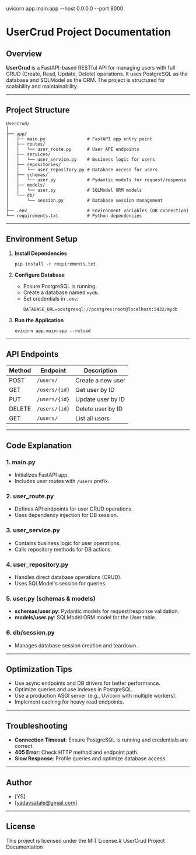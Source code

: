 uvicorn app.main:app --host 0.0.0.0 --port 8000

# UserCrud Project Documentation

## Overview

**UserCrud** is a FastAPI-based RESTful API for managing users with full CRUD (Create, Read, Update, Delete) operations. It uses PostgreSQL as the database and SQLModel as the ORM. The project is structured for scalability and maintainability.

---

## Project Structure

```
UserCrud/
│
├── app/
│   ├── main.py                # FastAPI app entry point
│   ├── routes/
│   │   └── user_route.py      # User API endpoints
│   ├── services/
│   │   └── user_service.py    # Business logic for users
│   ├── repositories/
│   │   └── user_repository.py # Database access for users
│   ├── schemas/
│   │   └── user.py            # Pydantic models for request/response
│   ├── models/
│   │   └── user.py            # SQLModel ORM models
│   └── db/
│       └── session.py         # Database session management
│
├── .env                       # Environment variables (DB connection)
└── requirements.txt           # Python dependencies
```

---

## Environment Setup

1. **Install Dependencies**

   ```
   pip install -r requirements.txt
   ```

2. **Configure Database**

   - Ensure PostgreSQL is running.
   - Create a database named `mydb`.
   - Set credentials in `.env`:
     ```
     DATABASE_URL=postgresql://postgres:root@localhost:5432/mydb
     ```

3. **Run the Application**
   ```
   uvicorn app.main:app --reload
   ```

---

## API Endpoints

| Method | Endpoint      | Description       |
| ------ | ------------- | ----------------- |
| POST   | `/users/`     | Create a new user |
| GET    | `/users/{id}` | Get user by ID    |
| PUT    | `/users/{id}` | Update user by ID |
| DELETE | `/users/{id}` | Delete user by ID |
| GET    | `/users/`     | List all users    |

---

## Code Explanation

### 1. **main.py**

- Initializes FastAPI app.
- Includes user routes with `/users` prefix.

### 2. **user_route.py**

- Defines API endpoints for user CRUD operations.
- Uses dependency injection for DB session.

### 3. **user_service.py**

- Contains business logic for user operations.
- Calls repository methods for DB actions.

### 4. **user_repository.py**

- Handles direct database operations (CRUD).
- Uses SQLModel's session for queries.

### 5. **user.py (schemas & models)**

- **schemas/user.py**: Pydantic models for request/response validation.
- **models/user.py**: SQLModel ORM model for the User table.

### 6. **db/session.py**

- Manages database session creation and teardown.

---

## Optimization Tips

- Use async endpoints and DB drivers for better performance.
- Optimize queries and use indexes in PostgreSQL.
- Use a production ASGI server (e.g., Uvicorn with multiple workers).
- Implement caching for heavy read endpoints.

---

## Troubleshooting

- **Connection Timeout**: Ensure PostgreSQL is running and credentials are correct.
- **405 Error**: Check HTTP method and endpoint path.
- **Slow Response**: Profile queries and optimize database access.

---

## Author

- [YS]
- [yadavsatale@gmail.com]

---

## License

This project is licensed under the MIT License.# UserCrud Project Documentation
